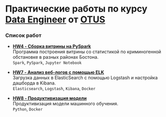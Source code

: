 # Практические работы по курсу **[Data Engineer](https://otus.ru/lessons/data-engineer)** от **[OTUS](https://otus.ru/)**

### Список работ
* **[HW4 - Сборка витрины на PySpark](hw4_pyspark)**<br>
    Программа построения витрины со статистикой по криминогенной обстановке в разных районах Бостона.<br>
    `Spark`, `PySpark`, `Jupyter Notebook`

* **[HW7 - Анализ веб-логов с помощью ELK](hw7_elk)**<br>
    Загрузка данных в ElasticSearch с помощью Logstash и настройка дашборда в Kibana.<br>
    `Elasticsearch`, `Logstash`, `Kibana`, `Docker`

* **[HW8 - Продуктивизация модели](hw8_model_production)**<br>
    Продуктивизация модели машинного обучения.<br>
    `Python`, `Docker`
